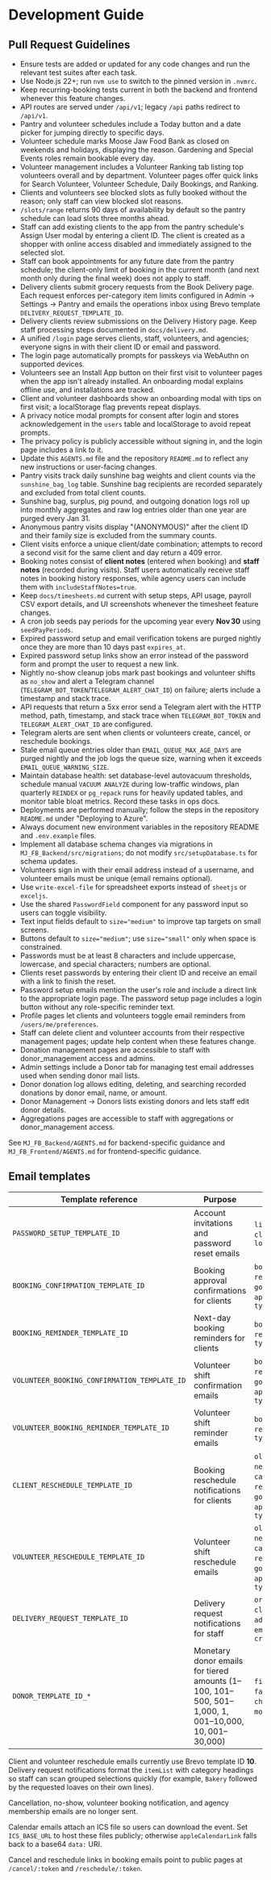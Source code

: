 # Development Guide

## Pull Request Guidelines

- Ensure tests are added or updated for any code changes and run the relevant test suites after each task.
- Use Node.js 22+; run `nvm use` to switch to the pinned version in `.nvmrc`.
- Keep recurring-booking tests current in both the backend and frontend whenever this feature changes.
- API routes are served under `/api/v1`; legacy `/api` paths redirect to `/api/v1`.
- Pantry and volunteer schedules include a Today button and a date picker for jumping directly to specific days.
- Volunteer schedule marks Moose Jaw Food Bank as closed on weekends and holidays, displaying the reason. Gardening and Special Events roles remain bookable every day.
- Volunteer management includes a Volunteer Ranking tab listing top volunteers overall and by department. Volunteer pages offer quick links for Search Volunteer, Volunteer Schedule, Daily Bookings, and Ranking.
- Clients and volunteers see blocked slots as fully booked without the reason; only staff can view blocked slot reasons.
- `/slots/range` returns 90 days of availability by default so the pantry schedule can load slots three months ahead.
- Staff can add existing clients to the app from the pantry schedule's Assign User modal by entering a client ID. The client is created as a shopper with online access disabled and immediately assigned to the selected slot.
- Staff can book appointments for any future date from the pantry schedule; the client-only limit of booking in the current month (and next month only during the final week) does not apply to staff.
- Delivery clients submit grocery requests from the Book Delivery page. Each request enforces per-category item limits configured in Admin → Settings → Pantry and emails the operations inbox using Brevo template `DELIVERY_REQUEST_TEMPLATE_ID`.
- Delivery clients review submissions on the Delivery History page. Keep staff processing steps documented in `docs/delivery.md`.
- A unified `/login` page serves clients, staff, volunteers, and agencies; everyone signs in with their client ID or email and password.
- The login page automatically prompts for passkeys via WebAuthn on supported devices.
- Volunteers see an Install App button on their first visit to volunteer pages when the app isn't already installed. An onboarding modal explains offline use, and installations are tracked.
- Client and volunteer dashboards show an onboarding modal with tips on first visit; a localStorage flag prevents repeat displays.
 - A privacy notice modal prompts for consent after login and stores acknowledgement in the `users` table and localStorage to avoid repeat prompts.
 - The privacy policy is publicly accessible without signing in, and the login page includes a link to it.
- Update this `AGENTS.md` file and the repository `README.md` to reflect any new instructions or user-facing changes.
- Pantry visits track daily sunshine bag weights and client counts via the `sunshine_bag_log` table. Sunshine bag recipients are recorded separately and excluded from total client counts.
- Sunshine bag, surplus, pig pound, and outgoing donation logs roll up into monthly aggregates and raw log entries older than one year are purged every Jan 31.
- Anonymous pantry visits display "(ANONYMOUS)" after the client ID and their family size is excluded from the summary counts.
- Client visits enforce a unique client/date combination; attempts to record a second visit for the same client and day return a 409 error.
- Booking notes consist of **client notes** (entered when booking) and **staff notes** (recorded during visits). Staff users automatically receive staff notes in booking history responses, while agency users can include them with `includeStaffNotes=true`.
- Keep `docs/timesheets.md` current with setup steps, API usage, payroll CSV export details, and UI screenshots whenever the timesheet feature changes.
- A cron job seeds pay periods for the upcoming year every **Nov 30** using `seedPayPeriods`.
- Expired password setup and email verification tokens are purged nightly once they are more than 10 days past `expires_at`.
- Expired password setup links show an error instead of the password form and prompt the user to request a new link.
- Nightly no-show cleanup jobs mark past bookings and volunteer shifts as `no_show` and alert a Telegram channel (`TELEGRAM_BOT_TOKEN`/`TELEGRAM_ALERT_CHAT_ID`) on failure; alerts include a timestamp and stack trace.
- API requests that return a 5xx error send a Telegram alert with the HTTP method, path, timestamp, and stack trace when `TELEGRAM_BOT_TOKEN` and `TELEGRAM_ALERT_CHAT_ID` are configured.
- Telegram alerts are sent when clients or volunteers create, cancel, or reschedule bookings.
- Stale email queue entries older than `EMAIL_QUEUE_MAX_AGE_DAYS` are purged nightly and the job logs the queue size, warning when it exceeds `EMAIL_QUEUE_WARNING_SIZE`.
- Maintain database health: set database-level autovacuum thresholds, schedule manual `VACUUM ANALYZE` during low-traffic windows, plan quarterly `REINDEX` or `pg_repack` runs for heavily updated tables, and monitor table bloat metrics. Record these tasks in ops docs.
- Deployments are performed manually; follow the steps in the repository `README.md` under "Deploying to Azure".
- Always document new environment variables in the repository README and `.env.example` files.
- Implement all database schema changes via migrations in `MJ_FB_Backend/src/migrations`; do not modify `src/setupDatabase.ts` for schema updates.
- Volunteers sign in with their email address instead of a username, and volunteer emails must be unique (email remains optional).
- Use `write-excel-file` for spreadsheet exports instead of `sheetjs` or `exceljs`.
- Use the shared `PasswordField` component for any password input so users can toggle visibility.
- Text input fields default to `size="medium"` to improve tap targets on small screens.
- Buttons default to `size="medium"`; use `size="small"` only when space is constrained.
- Passwords must be at least 8 characters and include uppercase, lowercase, and special characters; numbers are optional.
- Clients reset passwords by entering their client ID and receive an email with a link to finish the reset.
- Password setup emails mention the user's role and include a direct link to the appropriate login page. The password setup page includes a login button without any role-specific reminder text.
- Profile pages let clients and volunteers toggle email reminders from `/users/me/preferences`.
- Staff can delete client and volunteer accounts from their respective management pages; update help content when these features change.
- Donation management pages are accessible to staff with donor_management access and admins.
- Admin settings include a Donor tab for managing test email addresses used when sending donor mail lists.
- Donor donation log allows editing, deleting, and searching recorded donations by donor email, name, or amount.
- Donor Management → Donors lists existing donors and lets staff edit donor details.
- Aggregations pages are accessible to staff with aggregations or donor_management access.

See `MJ_FB_Backend/AGENTS.md` for backend-specific guidance and `MJ_FB_Frontend/AGENTS.md` for frontend-specific guidance.

## Email templates

| Template reference | Purpose | Params |
| ------------------- | ------- | ------ |
| `PASSWORD_SETUP_TEMPLATE_ID` | Account invitations and password reset emails | `link`, `token`, `clientId`, `role`, `loginLink` |
| `BOOKING_CONFIRMATION_TEMPLATE_ID` | Booking approval confirmations for clients | `body`, `cancelLink`, `rescheduleLink`, `googleCalendarLink`, `appleCalendarLink`, `type` |
| `BOOKING_REMINDER_TEMPLATE_ID` | Next-day booking reminders for clients | `body`, `cancelLink`, `rescheduleLink`, `type` |
| `VOLUNTEER_BOOKING_CONFIRMATION_TEMPLATE_ID` | Volunteer shift confirmation emails | `body`, `cancelLink`, `rescheduleLink`, `googleCalendarLink`, `appleCalendarLink`, `type` |
| `VOLUNTEER_BOOKING_REMINDER_TEMPLATE_ID` | Volunteer shift reminder emails | `body`, `cancelLink`, `rescheduleLink`, `type` |
| `CLIENT_RESCHEDULE_TEMPLATE_ID` | Booking reschedule notifications for clients | `oldDate`, `oldTime`, `newDate`, `newTime`, `cancelLink`, `rescheduleLink`, `googleCalendarLink`, `appleCalendarLink`, `type` |
| `VOLUNTEER_RESCHEDULE_TEMPLATE_ID` | Volunteer shift reschedule emails | `oldDate`, `oldTime`, `newDate`, `newTime`, `cancelLink`, `rescheduleLink`, `googleCalendarLink`, `appleCalendarLink`, `type` |
| `DELIVERY_REQUEST_TEMPLATE_ID` | Delivery request notifications for staff | `orderId`, `clientId`, `clientName`, `address`, `phone`, `email`, `itemList`, `createdAt` |
| `DONOR_TEMPLATE_ID_*` | Monetary donor emails for tiered amounts ($1–$100, $101–$500, $501–$1,000, $1,001–$10,000, $10,001–$30,000) | `firstName`, `amount`, `families`, `adults`, `children`, `pounds`, `month`, `year` |

Client and volunteer reschedule emails currently use Brevo template ID **10**. Delivery request notifications format the `itemList`
with category headings so staff can scan grouped selections quickly (for example, `Bakery` followed by the requested loaves on
their own lines).

Cancellation, no-show, volunteer booking notification, and agency membership emails are no longer sent.

Calendar emails attach an ICS file so users can download the event. Set `ICS_BASE_URL`
to host these files publicly; otherwise `appleCalendarLink` falls back to a base64
`data:` URI.

Cancel and reschedule links in booking emails point to public pages at `/cancel/:token` and `/reschedule/:token`.
